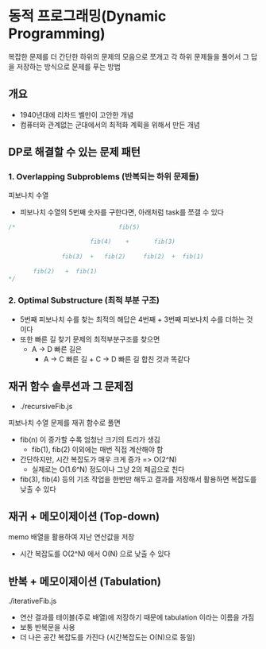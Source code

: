 # 동적 프로그래밍(Dynamic Programming)

복잡한 문제를 더 간단한 하위의 문제의 모음으로 쪼개고 각 하위 문제들을 풀어서 그 답을 저장하는 방식으로 문제를 푸는 방법

## 개요

- 1940년대에 리차드 벨만이 고안한 개념
- 컴퓨터와 관계없는 군대에서의 최적화 계획을 위해서 만든 개념

## DP로 해결할 수 있는 문제 패턴

### 1. Overlapping Subproblems (반복되는 하위 문제들)

피보나치 수열

- 피보나치 수열의 5번째 숫자를 구한다면, 아래처럼 task를 쪼갤 수 있다

```js
/*                             fib(5)

                       fib(4)    +       fib(3)
                
               fib(3)  +   fib(2)     fib(2)  +  fib(1)
               
       fib(2)   +  fib(1)     
*/
```

### 2. Optimal Substructure (최적 부분 구조)

- 5번째 피보나치 수를 찾는 최적의 해답은 4번째 + 3번째 피보나치 수를 더하는 것이다
- 또한 빠른 길 찾기 문제의 최적부분구조를 찾으면
  - A -> D 빠른 길은
    - A -> C 빠른 길 + C -> D 빠른 길 합친 것과 똑같다

## 재귀 함수 솔루션과 그 문제점

- ./recursiveFib.js

피보나치 수열 문제를 재귀 함수로 풀면

- fib(n) 이 증가할 수록 엄청난 크기의 트리가 생김
  - fib(1), fib(2) 이외에는 매번 직접 계산해야 함
- 간단하지만, 시간 복잡도가 매우 크게 증가 => O(2^N)
  - 실제로는 O(1.6^N) 정도이나 그냥 2의 제곱으로 친다
- fib(3), fib(4) 등의 기초 작업을 한번만 해두고 결과를 저장해서 활용하면 복잡도를 낮출 수 있다

## 재귀 + 메모이제이션 (Top-down)

memo 배열을 활용하여 지난 연산값을 저장

- 시간 복잡도를 O(2^N) 에서 O(N) 으로 낮출 수 있다

## 반복 + 메모이제이션 (Tabulation)

./iterativeFib.js

- 연산 결과를 테이블(주로 배열)에 저장하기 때문에 tabulation 이라는 이름을 가짐
- 보통 반복문을 사용
- 더 나은 공간 복잡도를 가진다 (시간복잡도는 O(N)으로 동일)
